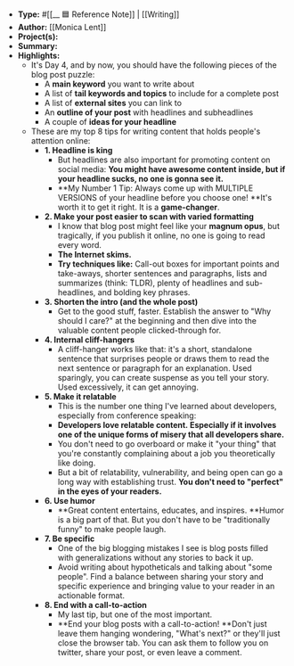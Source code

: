 - **Type:** #[[__ 🟦  Reference Note]] | [[Writing]]
- **Author:** [[Monica Lent]]
- **Project(s):** 
- **Summary:** 
- **Highlights:**
    - It's Day 4, and by now, you should have the following pieces of the blog post puzzle:
        - A **main keyword** you want to write about
        - A list of **tail keywords and topics** to include for a complete post
        - A list of **external sites** you can link to
        - An **outline of your post** with headlines and subheadlines
        - A couple of **ideas for your headline**
    - These are my top 8 tips for writing content that holds people's attention online:
        - **1. Headline is king**
            - But headlines are also important for promoting content on social media: **You might have awesome content inside, but if your headline sucks, no one is gonna see it.**
            - **My Number 1 Tip: Always come up with MULTIPLE VERSIONS of your headline before you choose one! **It's worth it to get it right. It is a __game-changer__.
        - **2. Make your post easier to scan with varied formatting**
            - I know that blog post might feel like your __magnum opus__, but tragically, if you publish it online, no one is going to read every word.
            - **The Internet __skims.__**
            - **Try techniques like:** Call-out boxes for important points and take-aways, shorter sentences and paragraphs, lists and summarizes (think: TLDR), plenty of headlines and sub-headlines, and bolding key phrases.
        - **3. Shorten the intro (and the whole post)**
            - Get to the good stuff, faster. Establish the answer to "Why should I care?" at the beginning and then dive into the valuable content people clicked-through for.
        - **4. Internal cliff-hangers**
            - A cliff-hanger works like that: it's a short, standalone sentence that surprises people or draws them to read the next sentence or paragraph for an explanation. Used sparingly, you can create suspense as you tell your story. Used excessively, it can get annoying.
        - **5. Make it relatable**
            - This is the number one thing I've learned about developers, especially from conference speaking:
            - **Developers love relatable content. __Especially__ if it involves one of the unique forms of misery that all developers share.**
            - You don't need to go overboard or make it "your thing" that you're constantly complaining about a job you theoretically like doing.
            - But a bit of relatability, vulnerability, and being open can go a long way with establishing trust. **You don't need to "perfect" in the eyes of your readers.**
        - **6. Use humor**
            - **Great content entertains, educates, and inspires. **Humor is a big part of that. But you don't have to be "traditionally funny" to make people laugh.
        - **7. Be specific**
            - One of the big blogging mistakes I see is blog posts filled with generalizations without any stories to back it up.
            - Avoid writing about hypotheticals and talking about "some people". Find a balance between sharing your story and specific experience and bringing value to your reader in an actionable format.
        - **8. End with a call-to-action**
            - My last tip, but one of the most important.
            - **End your blog posts with a call-to-action! **Don't just leave them hanging wondering, "What's next?" or they'll just close the browser tab. You can ask them to follow you on twitter, share your post, or even leave a comment.

